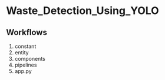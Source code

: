 # Waste_Detection_Using_YOLO

## Workflows

1. constant
2. entity
3. components
4. pipelines
5. app.py